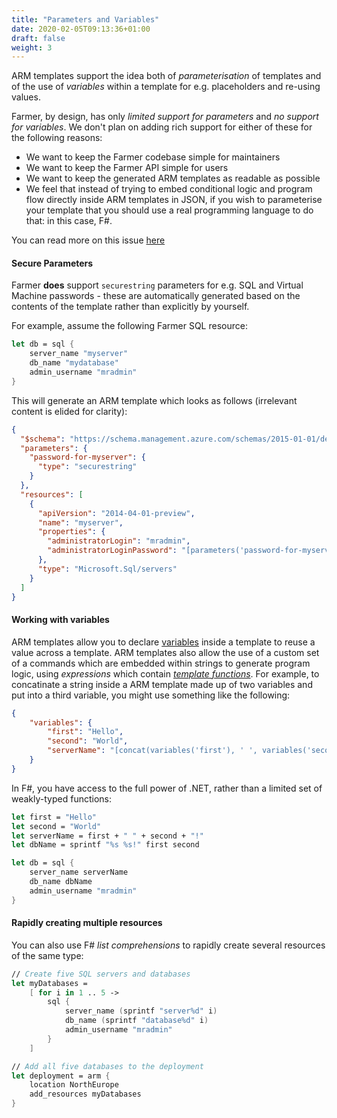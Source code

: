 ```yaml
---
title: "Parameters and Variables"
date: 2020-02-05T09:13:36+01:00
draft: false
weight: 3
---
```


ARM templates support the idea both of *parameterisation* of templates and of the use of *variables* within a template for e.g. placeholders and re-using values.

Farmer, by design, has only *limited support for parameters* and *no support for variables*. We don't plan on adding rich support for either of these for the following reasons:

* We want to keep the Farmer codebase simple for maintainers
* We want to keep the Farmer API simple for users
* We want to keep the generated ARM templates as readable as possible
* We feel that instead of trying to embed conditional logic and program flow directly inside ARM templates in JSON, if you wish to parameterise your template that you should use a real programming language to do that: in this case, F#.

You can read more on this issue [here](https://github.com/CompositionalIT/farmer/issues/8)

#### Secure Parameters
Farmer **does** support `securestring` parameters for e.g. SQL and Virtual Machine passwords - these are automatically generated based on the contents of the template rather than explicitly by yourself.

For example, assume the following Farmer SQL resource:

```fsharp
let db = sql {
    server_name "myserver"
    db_name "mydatabase"
    admin_username "mradmin"
}
```

This will generate an ARM template which looks as follows (irrelevant content is elided for clarity):

```json
{
  "$schema": "https://schema.management.azure.com/schemas/2015-01-01/deploymentTemplate.json#",
  "parameters": {
    "password-for-myserver": {
      "type": "securestring"
    }
  },
  "resources": [
    {
      "apiVersion": "2014-04-01-preview",
      "name": "myserver",
      "properties": {
        "administratorLogin": "mradmin",
        "administratorLoginPassword": "[parameters('password-for-myserver')]",
      },
      "type": "Microsoft.Sql/servers"
    }
  ]
}
```

#### Working with variables
ARM templates allow you to declare [variables](https://docs.microsoft.com/en-us/azure/azure-resource-manager/templates/template-variables) inside a template to reuse a value across a template. ARM templates also allow the use of a custom set of a commands which are embedded within strings to generate program logic, using *expressions* which contain [*template functions*](https://docs.microsoft.com/en-us/azure/azure-resource-manager/templates/template-functions). For example, to concatinate a string inside a ARM template made up of two variables and put into a third variable, you might use something like the following:

```json
{
    "variables": {
        "first": "Hello",
        "second": "World",
        "serverName": "[concat(variables('first'), ' ', variables('second'), '!')]"
    }
}
```

In F#, you have access to the full power of .NET, rather than a limited set of weakly-typed functions:

```fsharp
let first = "Hello"
let second = "World"
let serverName = first + " " + second + "!"
let dbName = sprintf "%s %s!" first second

let db = sql {
    server_name serverName
    db_name dbName
    admin_username "mradmin"
}
```

#### Rapidly creating multiple resources
You can also use F# *list comprehensions* to rapidly create several resources of the same type:

```fsharp
// Create five SQL servers and databases
let myDatabases =
    [ for i in 1 .. 5 ->
        sql {
            server_name (sprintf "server%d" i)
            db_name (sprintf "database%d" i)
            admin_username "mradmin"
        }
    ]

// Add all five databases to the deployment
let deployment = arm {
    location NorthEurope
    add_resources myDatabases
}
```
